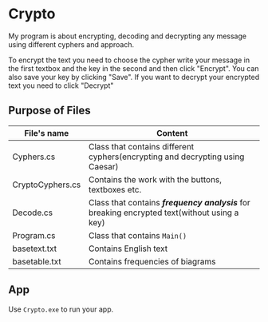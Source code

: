 # Crypto
My program is about encrypting, decoding and decrypting any message using different cyphers and approach.

To encrypt the text you need to choose the cypher write your message in the first textbox and the key in the second and then click "Encrypt". You can also save your key by clicking "Save".
If you want to decrypt your encrypted text you need to click "Decrypt"

## Purpose of Files

File's name     | Content
----------------|----------------------
Cyphers.cs      | Class that contains different cyphers(encrypting and decrypting using Caesar)
CryptoCyphers.cs| Contains the work with the buttons, textboxes etc.
Decode.cs       | Class that contains ***frequency analysis*** for breaking encrypted text(without using a key)
Program.cs      | Class that contains `Main()`
basetext.txt    | Contains English text
basetable.txt   | Contains frequencies of biagrams

## App

Use `Crypto.exe` to run your app.
